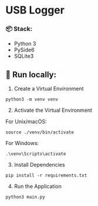 # USB Logger
### 📦 Stack:
* Python 3
* PySide6
* SQLite3

## 🚀 Run locally:
1. Create a Virtual Environment
```
python3 -m venv venv
```

2. Activate the Virtual Environment

For Unix/macOS:
```
source ./venv/bin/activate
```
For Windows:
```
.\venv\Scripts\activate
```
3. Install Dependencies
```
pip install -r requirements.txt
```
4. Run the Application
```
python3 main.py
```
